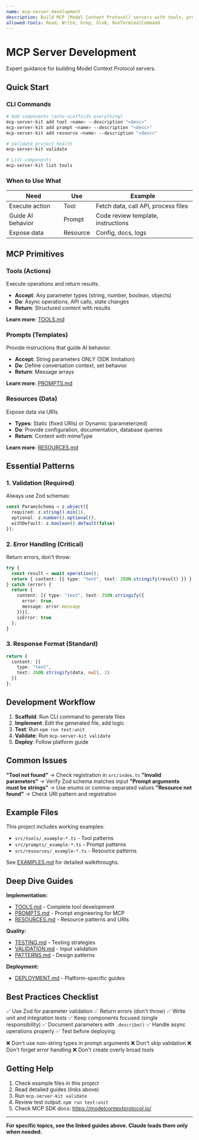 ```yaml
---
name: mcp-server-development
description: Build MCP (Model Context Protocol) servers with tools, prompts, and resources. Use when developing MCP servers, implementing tools/prompts/resources, debugging MCP issues, writing tests, or deploying servers. Covers SDK patterns, validation, and best practices.
allowed-tools: Read, Write, Grep, Glob, RunTerminalCommand
---
```


# MCP Server Development

Expert guidance for building Model Context Protocol servers.

## Quick Start

### CLI Commands
```bash
# Add components (auto-scaffolds everything)
mcp-server-kit add tool <name> --description "<desc>"
mcp-server-kit add prompt <name> --description "<desc>"  
mcp-server-kit add resource <name> --description "<desc>"

# Validate project health
mcp-server-kit validate

# List components
mcp-server-kit list tools
```

### When to Use What

| Need | Use | Example |
|------|-----|---------|
| Execute action | Tool | Fetch data, call API, process files |
| Guide AI behavior | Prompt | Code review template, instructions |
| Expose data | Resource | Config, docs, logs |

## MCP Primitives

### Tools (Actions)
Execute operations and return results.
- **Accept**: Any parameter types (string, number, boolean, objects)
- **Do**: Async operations, API calls, state changes
- **Return**: Structured content with results

**Learn more**: [TOOLS.md](TOOLS.md)

### Prompts (Templates)
Provide instructions that guide AI behavior.
- **Accept**: String parameters ONLY (SDK limitation)
- **Do**: Define conversation context, set behavior
- **Return**: Message arrays

**Learn more**: [PROMPTS.md](PROMPTS.md)

### Resources (Data)
Expose data via URIs.
- **Types**: Static (fixed URIs) or Dynamic (parameterized)
- **Do**: Provide configuration, documentation, database queries
- **Return**: Content with mimeType

**Learn more**: [RESOURCES.md](RESOURCES.md)

## Essential Patterns

### 1. Validation (Required)
Always use Zod schemas:
```typescript
const ParamsSchema = z.object({
  required: z.string().min(1),
  optional: z.number().optional(),
  withDefault: z.boolean().default(false)
});
```

### 2. Error Handling (Critical)
Return errors, don't throw:
```typescript
try {
  const result = await operation();
  return { content: [{ type: "text", text: JSON.stringify(result) }] };
} catch (error) {
  return {
    content: [{ type: "text", text: JSON.stringify({ 
      error: true, 
      message: error.message 
    })}],
    isError: true
  };
}
```

### 3. Response Format (Standard)
```typescript
return {
  content: [{
    type: "text",
    text: JSON.stringify(data, null, 2)
  }]
};
```

## Development Workflow

1. **Scaffold**: Run CLI command to generate files
2. **Implement**: Edit the generated file, add logic
3. **Test**: Run `npm run test:unit`
4. **Validate**: Run `mcp-server-kit validate`
5. **Deploy**: Follow platform guide

## Common Issues

**"Tool not found"** → Check registration in `src/index.ts`
**"Invalid parameters"** → Verify Zod schema matches input
**"Prompt arguments must be strings"** → Use enums or comma-separated values
**"Resource not found"** → Check URI pattern and registration

## Example Files

This project includes working examples:
- `src/tools/_example-*.ts` - Tool patterns
- `src/prompts/_example-*.ts` - Prompt patterns
- `src/resources/_example-*.ts` - Resource patterns

See [EXAMPLES.md](EXAMPLES.md) for detailed walkthroughs.

## Deep Dive Guides

**Implementation:**
- [TOOLS.md](TOOLS.md) - Complete tool development
- [PROMPTS.md](PROMPTS.md) - Prompt engineering for MCP
- [RESOURCES.md](RESOURCES.md) - Resource patterns and URIs

**Quality:**
- [TESTING.md](TESTING.md) - Testing strategies
- [VALIDATION.md](VALIDATION.md) - Input validation
- [PATTERNS.md](PATTERNS.md) - Design patterns

**Deployment:**
- [DEPLOYMENT.md](DEPLOYMENT.md) - Platform-specific guides

## Best Practices Checklist

✅ Use Zod for parameter validation
✅ Return errors (don't throw)
✅ Write unit and integration tests
✅ Keep components focused (single responsibility)
✅ Document parameters with `.describe()`
✅ Handle async operations properly
✅ Test before deploying

❌ Don't use non-string types in prompt arguments
❌ Don't skip validation
❌ Don't forget error handling
❌ Don't create overly broad tools

## Getting Help

1. Check example files in this project
2. Read detailed guides (links above)
3. Run `mcp-server-kit validate`
4. Review test output: `npm run test:unit`
5. Check MCP SDK docs: https://modelcontextprotocol.io/

---

**For specific topics, see the linked guides above. Claude loads them only when needed.**
